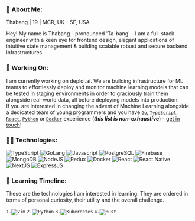 <!--
**4thabang/4thabang** is a ✨ _special_ ✨ repository because its `README.md` (this file) appears on your GitHub profile.
-->

### 👋 About Me:

Thabang | 19 | MCR, UK - SF, USA

Hey! My name is Thabang - pronounced 'Ta-bang' - I am a full-stack engineer with a keen eye for frontend design, elegant applications of intuitive state management & building scalable robust and secure backend infrastructures.

### 🚀 Working On:
I am currently working on deploi.ai. We are building infrastructure for ML teams to effortlessly deploy and monitor machine learning models that can be tested in staging environments in order to graciously train them alongside real-world data, all before deploying models into production.
<br/>
If you are interested in changing the advent of Machine Learning alongside a dedicated team of young programmers and you have [`Go`](https://golang.org/), [`TypeScript`](https://www.typescriptlang.org/), [`React`](https://reactjs.org/), [`Python`](https://www.python.org/) or [`Docker`](https://www.docker.com/) experience (_**this list is non-exhaustive**_) - [get in touch](mailto:thabang@fordabl.com)!

### 👨‍💻 Technologies:
<p display="inline-flex">
<!--Programming Languages-->
<img src="https://img.shields.io/badge/Lang-TypeScript-3278C6?style=flat-square" alt="TypeScript">
<img src="https://img.shields.io/badge/Lang-Go-7FD5EA?style=flat-square" alt="GoLang">
<img src="https://img.shields.io/badge/Lang-JavaScript-F8C751?style=flat-square" alt="Javascript">
<!--DBMS/DB-->
<img src="https://img.shields.io/badge/DB-PostgresSQL-336791?style=flat-square" alt="PostgreSQL">
<img src="https://img.shields.io/badge/DB-Firebase-FFCB2B?style=flat-square" alt="Firebase">
<img src="https://img.shields.io/badge/DB-MongoDB-13AA52?style=flat-square" alt="MongoDB">
<!--Runtime-->
<img src="https://img.shields.io/badge/Runtime-NodeJS-036E00?style=flat-square" alt="NodeJS">
<!--Tool-->
<img src="https://img.shields.io/badge/Tool-Redux-764ABC?style=flat-square" alt="Redux">
<img src="https://img.shields.io/badge/Tool-Docker-369DED?style=flat-square" alt="Docker">
<!--Frameworks-->
<img src="https://img.shields.io/badge/Framework-React-61DAFB?style=flat-square" alt="React">
<img src="https://img.shields.io/badge/Framework-React%20Native-61DAFB?style=flat-square" alt="React Native">
<img src="https://img.shields.io/badge/Framework-NextJS-111111?style=flat-square" alt="NextJS">
<img src="https://img.shields.io/badge/Framework-ExpressJS-323232?style=flat-square" alt="ExpressJS">
</p>

### 🧠 Learning Timeline:
These are the technologies I am interested in learning. They are ordered in terms of personal curiosity, their utility and the overall challenge.

<p display="inline-flex">  
<code>1.<img src="https://img.shields.io/badge/Tool-Vim-009833?style=flat-square" alt="Vim"></code>
<code>2.<img src="https://img.shields.io/badge/Lang-Python-408BC5?style=flat-square" alt="Python"></code>
<code>3.<img src="https://img.shields.io/badge/Tool-Kubernetes-326DE6?style=flat-square" alt="Kubernetes"></code>
<code>4.<img src="https://img.shields.io/badge/Lang-Rust-F14A00?style=flat-square" alt="Rust"></code>
</p>
